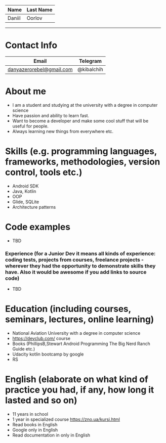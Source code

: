 
Name | Last Name
------------ | -------------
Daniil | Oorlov
------------ 
# Contact Info
Email | Telegram
------------ | -------------
danyazerorebel@gmail.com | @kibalchih
# About me
* I am a student and studying at the university with a degree in computer science
* Have passion and ability to learn fast.
* Want to become a developer and make some cool stuff that will be useful for people. 
* Always learning new things from everywhere etc.
# Skills (e.g. programming languages, frameworks, methodologies, version control, tools etc.)
* Android SDK
* Java, Kotlin
* OOP
* Glide, SQLite
* Architecture patterns
# Code examples
* TBD
### Experience (for a Junior Dev it means all kinds of experience: coding tests, projects from courses, freelance projects - wherever they had the opportunity to demonstrate skills they have. Also it would be awesome if you add links to source code)
* TBD
# Education (including courses, seminars, lectures, online learning)
* National Aviation University with a degree in computer science
* https://devclub.com/ course
* Books (PhillipsB,Stewart Android Programming The Big Nerd Ranch Guide etc.)
* Udacity kotlin bootcamp by google
* RS
# English (elaborate on what kind of practice you had, if any, how long it lasted and so on)
* 11 years in school
* 1 year in specialized course https://zno.ua/kursi.html
* Read books in English
* Google only in English
* Read documentation in only in English